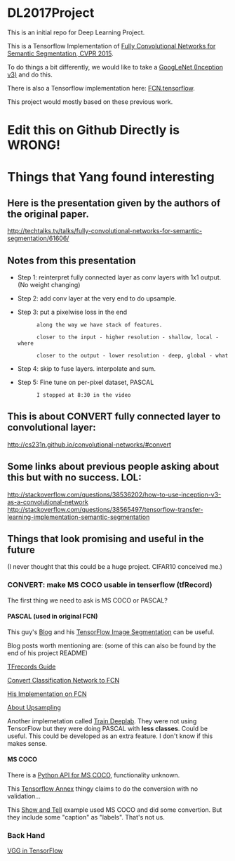 # DL2017Project
This is an initial repo for Deep Learning Project.

This is a Tensorflow Implementation of [Fully Convolutional Networks for Semantic Segmentation, CVPR 2015](https://github.com/shelhamer/fcn.berkeleyvision.org).

To do things a bit differently, we would like to take a [GoogLeNet (Inception v3)](https://github.com/tensorflow/models/tree/master/slim) and do this.

There is also a Tensorflow implementation here: [FCN.tensorflow](https://github.com/shekkizh/FCN.tensorflow).

This project would mostly based on these previous work.

# Edit this on Github Directly is WRONG!

# Things that Yang found interesting
## Here is the presentation given by the authors of the original paper.
http://techtalks.tv/talks/fully-convolutional-networks-for-semantic-segmentation/61606/

## Notes from this presentation
- Step 1: reinterpret fully connected layer as conv layers with 1x1 output. (No weight changing)
- Step 2: add conv layer at the very end to do upsample.
- Step 3: put a pixelwise loss in the end

			along the way we have stack of features.

			closer to the input - higher resolution - shallow, local - where

			closer to the output - lower resolution - deep, global - what
- Step 4: skip to fuse layers. interpolate and sum.
- Step 5: Fine tune on per-pixel dataset, PASCAL

			I stopped at 8:30 in the video

## This is about CONVERT fully connected layer to convolutional layer:
http://cs231n.github.io/convolutional-networks/#convert

## Some links about previous people asking about this but with no success. LOL:
http://stackoverflow.com/questions/38536202/how-to-use-inception-v3-as-a-convolutional-network
http://stackoverflow.com/questions/38565497/tensorflow-transfer-learning-implementation-semantic-segmentation

## Things that look promising and useful in the future
(I never thought that this could be a huge project. CIFAR10 conceived me.)
### CONVERT: make MS COCO usable in tenserflow (tfRecord)
The first thing we need to ask is MS COCO or PASCAL?

#### PASCAL (used in original FCN)
This guy's [Blog](http://warmspringwinds.github.io/blog/) and his [TensorFlow Image Segmentation](https://github.com/warmspringwinds/tf-image-segmentation) can be useful. 

Blog posts worth mentioning are: (some of this can also be found by the end of his project README)

[TFrecords Guide](http://warmspringwinds.github.io/tensorflow/tf-slim/2016/12/21/tfrecords-guide/)

[Convert Classification Network to FCN](http://warmspringwinds.github.io/tensorflow/tf-slim/2016/10/30/image-classification-and-segmentation-using-tensorflow-and-tf-slim/)

[His Implementation on FCN](http://warmspringwinds.github.io/tensorflow/tf-slim/2017/01/23/fully-convolutional-networks-(fcns)-for-image-segmentation/)

[About Upsampling](http://warmspringwinds.github.io/tensorflow/tf-slim/2016/11/22/upsampling-and-image-segmentation-with-tensorflow-and-tf-slim/)

Another implemetation called [Train Deeplab](https://github.com/martinkersner/train-DeepLab). They were not using TensorFlow but they were doing PASCAL with **less classes**. Could be useful. This could be developed as an extra feature. I don't know if this makes sense.

#### MS COCO
There is a [Python API for MS COCO](https://github.com/pdollar/coco), functionality unknown.

This [Tensorflow Annex](https://github.com/rwightman/tensorflow-annex#tensorflow-annex) thingy claims to do the conversion with no validation...

This [Show and Tell](https://github.com/tensorflow/models/tree/master/im2txt) example used MS COCO and did some convertion. But they include some "caption" as "labels". That's not us.

### Back Hand
[VGG in TensorFlow](https://www.cs.toronto.edu/~frossard/post/vgg16/)


